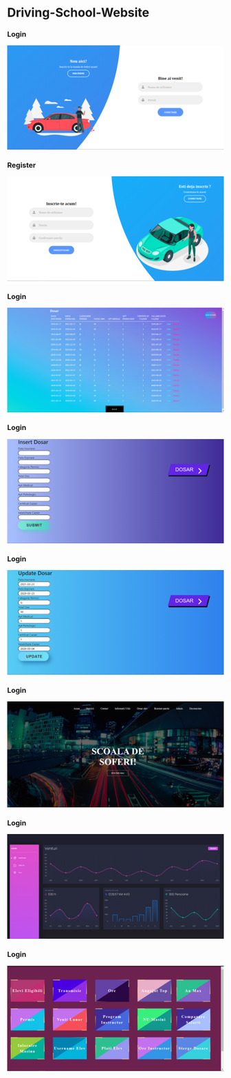 # Driving-School-Website
### Login
![alt text](https://github.com/dianavintila/Driving-School-Website/blob/main/Screenshot%20(2721).png)
### Register
![alt text](https://github.com/dianavintila/Driving-School-Website/blob/main/Screenshot%20(2722).png)
### Login
![alt text](https://github.com/dianavintila/Driving-School-Website/blob/main/Screenshot%20(2724).png)
### Login
![alt text](https://github.com/dianavintila/Driving-School-Website/blob/main/Screenshot%20(2725).png)
### Login
![alt text](https://github.com/dianavintila/Driving-School-Website/blob/main/Screenshot%20(2726).png)
### Login
![alt text](https://github.com/dianavintila/Driving-School-Website/blob/main/Screenshot%20(2753).png)
### Login
![alt text](https://github.com/dianavintila/Driving-School-Website/blob/main/Screenshot%20(2758).png)
### Login
![alt text](https://github.com/dianavintila/Driving-School-Website/blob/main/Screenshot%20(2767).png)
